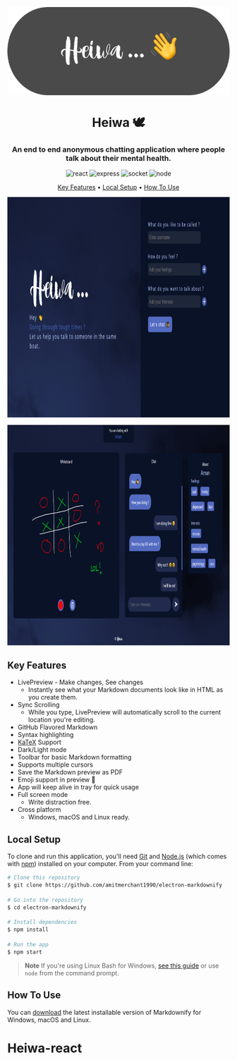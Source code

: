 <p align="center">
   <img height="200px"  src="./readme-images/banner.png" />
</p>
<h1 style="text-align:center">Heiwa 🕊</h1>
<h3 style="text-align: center">An end to end anonymous chatting application where people talk about their mental health.</h3>

<p style="text-align:center">
    <img src="https://img.shields.io/badge/react-%2320232a.svg?style=for-the-badge&logo=react&logoColor=%2361DAFB" alt=react>
      <img src="https://img.shields.io/badge/express.js-%23404d59.svg?style=for-the-badge&logo=express&logoColor=%2361DAFB" alt=express>
      <img src="https://img.shields.io/badge/Socket.io-black?style=for-the-badge&logo=socket.io&badgeColor=010101" alt=socket>
     <img src="https://img.shields.io/badge/node.js-6DA55F?style=for-the-badge&logo=node.js&logoColor=white" alt=node>
</p>
<p style="text-align:center">
  <a href="#key-features">Key Features</a> •
  <a href="#local-setup">Local Setup</a> •
  <a href="#how-to-use">How To Use</a> 
  
</p>

<p style="text-align: center">
   <img height="500px"  src="./readme-images/home.png" />
</p>
<p style="text-align: center">
   <img height=500px"  src="./readme-images/chat.png" />
</p>

## Key Features

* LivePreview - Make changes, See changes
  - Instantly see what your Markdown documents look like in HTML as you create them.
* Sync Scrolling
  - While you type, LivePreview will automatically scroll to the current location you're editing.
* GitHub Flavored Markdown  
* Syntax highlighting
* [KaTeX](https://khan.github.io/KaTeX/) Support
* Dark/Light mode
* Toolbar for basic Markdown formatting
* Supports multiple cursors
* Save the Markdown preview as PDF
* Emoji support in preview :tada:
* App will keep alive in tray for quick usage
* Full screen mode
  - Write distraction free.
* Cross platform
  - Windows, macOS and Linux ready.

## Local Setup

To clone and run this application, you'll need [Git](https://git-scm.com) and [Node.js](https://nodejs.org/en/download/) (which comes with [npm](http://npmjs.com)) installed on your computer. From your command line:

```bash
# Clone this repository
$ git clone https://github.com/amitmerchant1990/electron-markdownify

# Go into the repository
$ cd electron-markdownify

# Install dependencies
$ npm install

# Run the app
$ npm start
```

> **Note**
> If you're using Linux Bash for Windows, [see this guide](https://www.howtogeek.com/261575/how-to-run-graphical-linux-desktop-applications-from-windows-10s-bash-shell/) or use `node` from the command prompt.


## How To Use

You can [download](https://github.com/amitmerchant1990/electron-markdownify/releases/tag/v1.2.0) the latest installable version of Markdownify for Windows, macOS and Linux.
# Heiwa-react
